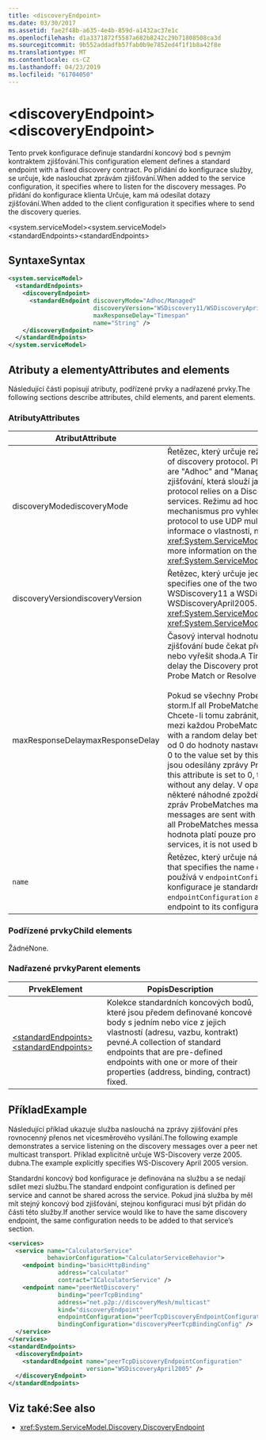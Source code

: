 ```yaml
---
title: <discoveryEndpoint>
ms.date: 03/30/2017
ms.assetid: fae2f48b-a635-4e4b-859d-a1432ac37e1c
ms.openlocfilehash: d1a3371872f5587a682b8242c29b71808508ca3d
ms.sourcegitcommit: 9b552addadfb57fab0b9e7852ed4f1f1b8a42f8e
ms.translationtype: MT
ms.contentlocale: cs-CZ
ms.lasthandoff: 04/23/2019
ms.locfileid: "61704050"
---
```

# <a name="discoveryendpoint"></a><span data-ttu-id="66d77-101">\<discoveryEndpoint></span><span class="sxs-lookup"><span data-stu-id="66d77-101">\<discoveryEndpoint></span></span>

<span data-ttu-id="66d77-102">Tento prvek konfigurace definuje standardní koncový bod s pevným kontraktem zjišťování.</span><span class="sxs-lookup"><span data-stu-id="66d77-102">This configuration element defines a standard endpoint with a fixed discovery contract.</span></span> <span data-ttu-id="66d77-103">Po přidání do konfigurace služby, se určuje, kde naslouchat zprávám zjišťování.</span><span class="sxs-lookup"><span data-stu-id="66d77-103">When added to the service configuration, it specifies where to listen for the discovery messages.</span></span> <span data-ttu-id="66d77-104">Po přidání do konfigurace klienta Určuje, kam má odesílat dotazy zjišťování.</span><span class="sxs-lookup"><span data-stu-id="66d77-104">When added to the client configuration it specifies where to send the discovery queries.</span></span>  
  
<span data-ttu-id="66d77-105">\<system.serviceModel></span><span class="sxs-lookup"><span data-stu-id="66d77-105">\<system.serviceModel></span></span>  
<span data-ttu-id="66d77-106">\<standardEndpoints></span><span class="sxs-lookup"><span data-stu-id="66d77-106">\<standardEndpoints></span></span>  
  
## <a name="syntax"></a><span data-ttu-id="66d77-107">Syntaxe</span><span class="sxs-lookup"><span data-stu-id="66d77-107">Syntax</span></span>  
  
```xml  
<system.serviceModel>
  <standardEndpoints>
    <discoveryEndpoint>
      <standardEndpoint discoveryMode="Adhoc/Managed"
                        discoveryVersion="WSDiscovery11/WSDiscoveryApril2005"
                        maxResponseDelay="Timespan"
                        name="String" />
    </discoveryEndpoint>
  </standardEndpoints>
</system.serviceModel>
```  
  
## <a name="attributes-and-elements"></a><span data-ttu-id="66d77-108">Atributy a elementy</span><span class="sxs-lookup"><span data-stu-id="66d77-108">Attributes and elements</span></span>

<span data-ttu-id="66d77-109">Následující části popisují atributy, podřízené prvky a nadřazené prvky.</span><span class="sxs-lookup"><span data-stu-id="66d77-109">The following sections describe attributes, child elements, and parent elements.</span></span>  
  
### <a name="attributes"></a><span data-ttu-id="66d77-110">Atributy</span><span class="sxs-lookup"><span data-stu-id="66d77-110">Attributes</span></span>

| <span data-ttu-id="66d77-111">Atribut</span><span class="sxs-lookup"><span data-stu-id="66d77-111">Attribute</span></span>        | <span data-ttu-id="66d77-112">Popis</span><span class="sxs-lookup"><span data-stu-id="66d77-112">Description</span></span> |  
| ---------------- | ----------- |  
| <span data-ttu-id="66d77-113">discoveryMode</span><span class="sxs-lookup"><span data-stu-id="66d77-113">discoveryMode</span></span>    | <span data-ttu-id="66d77-114">Řetězec, který určuje režim protokolu zjišťování.</span><span class="sxs-lookup"><span data-stu-id="66d77-114">A string that specifies the mode of discovery protocol.</span></span> <span data-ttu-id="66d77-115">Platné hodnoty jsou "Ad hoc" a "Spravovaný".</span><span class="sxs-lookup"><span data-stu-id="66d77-115">Valid values are "Adhoc" and "Managed".</span></span> <span data-ttu-id="66d77-116">Ve spravovaném režimu protokol spoléhá na Proxy zjišťování, která slouží jako úložiště zjistitelné služby.</span><span class="sxs-lookup"><span data-stu-id="66d77-116">In managed mode the protocol relies on a Discovery Proxy, which acts as a repository of Discoverable services.</span></span> <span data-ttu-id="66d77-117">Režimu ad hoc vyžaduje protokol UDP použití vícesměrového vysílání mechanismus pro vyhledání dostupných služeb.</span><span class="sxs-lookup"><span data-stu-id="66d77-117">Adhoc mode requires the protocol to use UDP multicast mechanism to find available services.</span></span> <span data-ttu-id="66d77-118">Další informace o vlastnosti, naleznete v tématu <xref:System.ServiceModel.Discovery.DiscoveryEndpoint.DiscoveryMode%2A>.</span><span class="sxs-lookup"><span data-stu-id="66d77-118">For more information on the property, see <xref:System.ServiceModel.Discovery.DiscoveryEndpoint.DiscoveryMode%2A>.</span></span> |  
| <span data-ttu-id="66d77-119">discoveryVersion</span><span class="sxs-lookup"><span data-stu-id="66d77-119">discoveryVersion</span></span> | <span data-ttu-id="66d77-120">Řetězec, který určuje jeden ze dvou verzí protokolu WS-Discovery.</span><span class="sxs-lookup"><span data-stu-id="66d77-120">A string that specifies one of the two versions of WS-Discovery protocol.</span></span> <span data-ttu-id="66d77-121">Platné hodnoty jsou WSDiscovery11 a WSDiscoveryApril2005.</span><span class="sxs-lookup"><span data-stu-id="66d77-121">Valid values are WSDiscovery11 and WSDiscoveryApril2005.</span></span> <span data-ttu-id="66d77-122">Tato hodnota je typu <xref:System.ServiceModel.Discovery.DiscoveryVersion>.</span><span class="sxs-lookup"><span data-stu-id="66d77-122">This value is of type <xref:System.ServiceModel.Discovery.DiscoveryVersion>.</span></span> |  
| <span data-ttu-id="66d77-123">maxResponseDelay</span><span class="sxs-lookup"><span data-stu-id="66d77-123">maxResponseDelay</span></span> | <span data-ttu-id="66d77-124">Časový interval hodnotu, která určuje maximální hodnotu zpoždění protokolu zjišťování bude čekat před odesláním některé zprávy, jako je například sběru dat nebo vyřešit shoda.</span><span class="sxs-lookup"><span data-stu-id="66d77-124">A Timespan value that specifies the maximum value for the delay the Discovery protocol will wait before sending certain messages such as Probe Match or Resolve Match.</span></span><br /><br /> <span data-ttu-id="66d77-125">Pokud se všechny ProbeMatches odesílají ve stejnou dobu, může docházet k síti storm.</span><span class="sxs-lookup"><span data-stu-id="66d77-125">If all ProbeMatches are sent at the same time, a network storm may result.</span></span> <span data-ttu-id="66d77-126">Chcete-li tomu zabránit, ProbeMatches odesílají pomocí náhodného zpoždění mezi každou ProbeMatch.</span><span class="sxs-lookup"><span data-stu-id="66d77-126">To prevent this from occurring, ProbeMatches are sent with a random delay between each ProbeMatch.</span></span> <span data-ttu-id="66d77-127">Náhodné zpoždění je v rozsahu od 0 do hodnoty nastavené v tomto atributu.</span><span class="sxs-lookup"><span data-stu-id="66d77-127">The random delay is in the range of 0 to the value set by this attribute.</span></span> <span data-ttu-id="66d77-128">Pokud tento atribut je nastaven na hodnotu 0, jsou odesílány zprávy ProbeMatches v těsné smyčce bez jakéhokoli zpoždění.</span><span class="sxs-lookup"><span data-stu-id="66d77-128">If this attribute is set to 0, then the ProbeMatches messages are sent in a tight loop without any delay.</span></span> <span data-ttu-id="66d77-129">V opačném případě případě odesílají zprávy ProbeMatches s některé náhodné zpoždění nepřekročí celkový čas potřebný k odeslání všech zpráv ProbeMatches maxResponseDelay.</span><span class="sxs-lookup"><span data-stu-id="66d77-129">Otherwise, the ProbeMatches messages are sent with some random delay such that the total time taken to send all ProbeMatches messages does not exceed the maxResponseDelay.</span></span> <span data-ttu-id="66d77-130">Tato hodnota platí pouze pro služby, se používají klienti.</span><span class="sxs-lookup"><span data-stu-id="66d77-130">This value is only relevant for services, it is not used by clients.</span></span> |  
| `name`           | <span data-ttu-id="66d77-131">Řetězec, který určuje název konfigurace standardního koncového bodu.</span><span class="sxs-lookup"><span data-stu-id="66d77-131">A String that specifies the name of the configuration of the standard endpoint.</span></span> <span data-ttu-id="66d77-132">Název se používá v `endpointConfiguration` atribut koncového bodu služby propojit s jeho konfigurace je standardní koncový bod.</span><span class="sxs-lookup"><span data-stu-id="66d77-132">The name is used in the `endpointConfiguration` attribute of the service endpoint to link a standard endpoint to its configuration.</span></span> |  
  
### <a name="child-elements"></a><span data-ttu-id="66d77-133">Podřízené prvky</span><span class="sxs-lookup"><span data-stu-id="66d77-133">Child elements</span></span>

<span data-ttu-id="66d77-134">Žádné</span><span class="sxs-lookup"><span data-stu-id="66d77-134">None.</span></span>  
  
### <a name="parent-elements"></a><span data-ttu-id="66d77-135">Nadřazené prvky</span><span class="sxs-lookup"><span data-stu-id="66d77-135">Parent elements</span></span>

| <span data-ttu-id="66d77-136">Prvek</span><span class="sxs-lookup"><span data-stu-id="66d77-136">Element</span></span> | <span data-ttu-id="66d77-137">Popis</span><span class="sxs-lookup"><span data-stu-id="66d77-137">Description</span></span> |  
| ------- | ----------- |  
| [<span data-ttu-id="66d77-138">\<standardEndpoints></span><span class="sxs-lookup"><span data-stu-id="66d77-138">\<standardEndpoints></span></span>](../../../../../docs/framework/configure-apps/file-schema/wcf/standardendpoints.md) | <span data-ttu-id="66d77-139">Kolekce standardních koncových bodů, které jsou předem definované koncové body s jedním nebo více z jejich vlastností (adresu, vazbu, kontrakt) pevné.</span><span class="sxs-lookup"><span data-stu-id="66d77-139">A collection of standard endpoints that are pre-defined endpoints with one or more of their properties (address, binding, contract) fixed.</span></span> |  
  
## <a name="example"></a><span data-ttu-id="66d77-140">Příklad</span><span class="sxs-lookup"><span data-stu-id="66d77-140">Example</span></span>

<span data-ttu-id="66d77-141">Následující příklad ukazuje služba naslouchá na zprávy zjišťování přes rovnocenný přenos net vícesměrového vysílání.</span><span class="sxs-lookup"><span data-stu-id="66d77-141">The following example demonstrates a service listening on the discovery messages over a peer net multicast transport.</span></span> <span data-ttu-id="66d77-142">Příklad explicitně určuje WS-Discovery verze 2005. dubna.</span><span class="sxs-lookup"><span data-stu-id="66d77-142">The example explicitly specifies WS-Discovery April 2005 version.</span></span>  
  
<span data-ttu-id="66d77-143">Standardní koncový bod konfigurace je definována na službu a se nedají sdílet mezi službu.</span><span class="sxs-lookup"><span data-stu-id="66d77-143">The standard endpoint configuration is defined per service and cannot be shared across the service.</span></span> <span data-ttu-id="66d77-144">Pokud jiná služba by měl mít stejný koncový bod zjišťování, stejnou konfiguraci musí být přidán do části této služby.</span><span class="sxs-lookup"><span data-stu-id="66d77-144">If another service would like to have the same discovery endpoint, the same configuration needs to be added to that service’s section.</span></span>  
  
```xml  
<services>
  <service name="CalculatorService"
           behaviorConfiguration="CalculatorServiceBehavior">
    <endpoint binding="basicHttpBinding"
              address="calculator"
              contract="ICalculatorService" />
    <endpoint name="peerNetDiscovery"
              binding="peerTcpBinding"
              address="net.p2p://discoveryMesh/multicast"
              kind="discoveryEndpoint"
              endpointConfiguration="peerTcpDiscoveryEndpointConfiguration"
              bindingConfiguration="discoveryPeerTcpBindingConfig" />
  </service>
</services>
<standardEndpoints>
  <discoveryEndpoint>
    <standardEndpoint name="peerTcpDiscoveryEndpointConfiguration"
                      version="WSDiscoveryApril2005" />
  </discoveryEndpoint>
</standardEndpoints>
```  
  
## <a name="see-also"></a><span data-ttu-id="66d77-145">Viz také:</span><span class="sxs-lookup"><span data-stu-id="66d77-145">See also</span></span>

- <xref:System.ServiceModel.Discovery.DiscoveryEndpoint>
